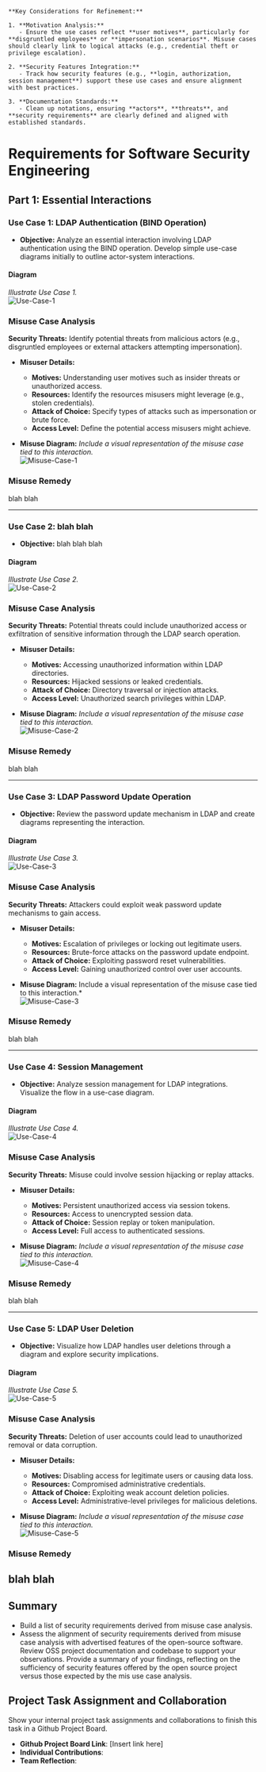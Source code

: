 ```
**Key Considerations for Refinement:**

1. **Motivation Analysis:**
   - Ensure the use cases reflect **user motives**, particularly for **disgruntled employees** or **impersonation scenarios**. Misuse cases should clearly link to logical attacks (e.g., credential theft or privilege escalation).

2. **Security Features Integration:**
   - Track how security features (e.g., **login, authorization, session management**) support these use cases and ensure alignment with best practices.

3. **Documentation Standards:**
   - Clean up notations, ensuring **actors**, **threats**, and **security requirements** are clearly defined and aligned with established standards.
```

# Requirements for Software Security Engineering
## Part 1: Essential Interactions
### Use Case 1: LDAP Authentication (BIND Operation)

- **Objective:** Analyze an essential interaction involving LDAP authentication using the BIND operation. Develop simple use-case diagrams initially to outline actor-system interactions.

#### Diagram
*Illustrate Use Case 1.*  
![Use-Case-1](https://placehold.co/400x200/EEE/31343C)

### **Misuse Case Analysis**
**Security Threats:** Identify potential threats from malicious actors (e.g., disgruntled employees or external attackers attempting impersonation).
- **Misuser Details:**
    - **Motives:** Understanding user motives such as insider threats or unauthorized access.
    - **Resources:** Identify the resources misusers might leverage (e.g., stolen credentials).
    - **Attack of Choice:** Specify types of attacks such as impersonation or brute force.
    - **Access Level:** Define the potential access misusers might achieve.

- **Misuse Diagram:**
    *Include a visual representation of the misuse case tied to this interaction.*  
    ![Misuse-Case-1](https://placehold.co/400x200/EEE/31343C)  

### Misuse Remedy
blah blah

---

### Use Case 2: blah blah

- **Objective:** blah blah blah

#### Diagram
*Illustrate Use Case 2.*  
![Use-Case-2](https://placehold.co/400x200/EEE/31343C)

### **Misuse Case Analysis**
**Security Threats:** Potential threats could include unauthorized access or exfiltration of sensitive information through the LDAP search operation.
- **Misuser Details:**
    - **Motives:** Accessing unauthorized information within LDAP directories.
    - **Resources:** Hijacked sessions or leaked credentials.
    - **Attack of Choice:** Directory traversal or injection attacks.
    - **Access Level:** Unauthorized search privileges within LDAP.

- **Misuse Diagram:**
    *Include a visual representation of the misuse case tied to this interaction.*  
    ![Misuse-Case-2](https://placehold.co/400x200/EEE/31343C)  

### Misuse Remedy
blah blah

---

### Use Case 3: LDAP Password Update Operation

- **Objective:** Review the password update mechanism in LDAP and create diagrams representing the interaction.

#### Diagram
*Illustrate Use Case 3.*  
![Use-Case-3](https://placehold.co/400x200/EEE/31343C)

### **Misuse Case Analysis**
**Security Threats:** Attackers could exploit weak password update mechanisms to gain access.
- **Misuser Details:**
    - **Motives:** Escalation of privileges or locking out legitimate users.
    - **Resources:** Brute-force attacks on the password update endpoint.
    - **Attack of Choice:** Exploiting password reset vulnerabilities.
    - **Access Level:** Gaining unauthorized control over user accounts.

- **Misuse Diagram:**
Include a visual representation of the misuse case tied to this interaction.*  
![Misuse-Case-3](https://placehold.co/400x200/EEE/31343C)

### Misuse Remedy
blah blah

---

### Use Case 4: Session Management

- **Objective:** Analyze session management for LDAP integrations. Visualize the flow in a use-case diagram.

#### Diagram
*Illustrate Use Case 4.*  
![Use-Case-4](https://placehold.co/400x200/EEE/31343C)

### **Misuse Case Analysis**
**Security Threats:** Misuse could involve session hijacking or replay attacks.
- **Misuser Details:**
    - **Motives:** Persistent unauthorized access via session tokens.
    - **Resources:** Access to unencrypted session data.
    - **Attack of Choice:** Session replay or token manipulation.
    - **Access Level:** Full access to authenticated sessions.

- **Misuse Diagram:**
    *Include a visual representation of the misuse case tied to this interaction.*  
    ![Misuse-Case-4](https://placehold.co/400x200/EEE/31343C)  

### Misuse Remedy
blah blah

---

### Use Case 5: LDAP User Deletion

- **Objective:** Visualize how LDAP handles user deletions through a diagram and explore security implications.

#### Diagram
*Illustrate Use Case 5.*  
![Use-Case-5](https://placehold.co/400x200/EEE/31343C)

### **Misuse Case Analysis**
**Security Threats:** Deletion of user accounts could lead to unauthorized removal or data corruption.
- **Misuser Details:**
    - **Motives:** Disabling access for legitimate users or causing data loss.
    - **Resources:** Compromised administrative credentials.
    - **Attack of Choice:** Exploiting weak account deletion policies.
    - **Access Level:** Administrative-level privileges for malicious deletions.

- **Misuse Diagram:**
    *Include a visual representation of the misuse case tied to this interaction.*  
    ![Misuse-Case-5](https://placehold.co/400x200/EEE/31343C)  

### Misuse Remedy
blah blah
---

## Summary 
- Build a list of security requirements derived from misuse case analysis. 
- Assess the alignment of security requirements derived from misuse case analysis with advertised features of the open-source software. Review OSS project documentation and codebase to support your observations. Provide a summary of your findings, reflecting on the sufficiency of security features offered by the open source project versus those expected by the mis use case analysis.

## Project Task Assignment and Collaboration
Show your internal project task assignments and collaborations to finish this task in a Github Project Board. 
- **Github Project Board Link**: [Insert link here]
- **Individual Contributions**: 
- **Team Reflection**: 
